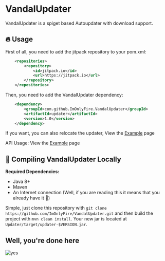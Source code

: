 # VandalUpdater 
VandalUpdater is a spiget based Autoupdater with download support.

## 🔥 Usage
First of all, you need to add the jitpack repository to your pom.xml:

```pom.xml
	<repositories>
		<repository>
		    <id>jitpack.io</id>
		    <url>https://jitpack.io</url>
		</repository>
	</repositories>
```

Then, you need to add the VandalUpdater dependency:

```pom.xml
	<dependency>
	    <groupId>com.github.ImOnlyFire.VandalUpdater</groupId>
	    <artifactId>updater</artifactId>
	    <version>1.0</version>
	</dependency>
```

If you want, you can also relocate the updater, View the [Example](https://github.com/ImOnlyFire/VandalUpdater/tree/master/Example) page

API Usage: View the [Example](https://github.com/ImOnlyFire/VandalUpdater/tree/master/Example) page

## 🎈 Compiling VandalUpdater Locally

**Required Dependencies:**

* Java 8+
* Maven
* An Internet connection (Well, if you are reading this it means that you already have it 👀)

Simple, just clone this repository with `git clone https://github.com/ImOnlyFire/VandalUpdater.git`
and then build the project with `mvn clean install`. Your new jar is located at `Updater/target/updater-$VERSION.jar`.

## Well, you're done here
![yes](meme/giphy.gif)